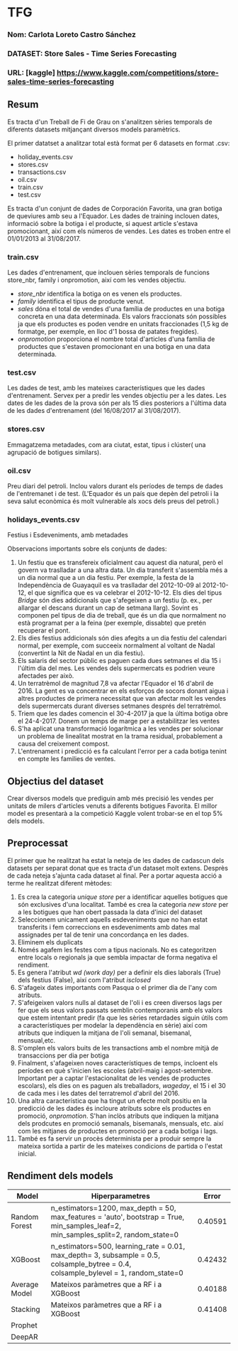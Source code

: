 # TFG
### Nom: Carlota Loreto Castro Sánchez
### DATASET: Store Sales - Time Series Forecasting
### URL: [kaggle] https://www.kaggle.com/competitions/store-sales-time-series-forecasting
## Resum
Es tracta d'un Treball de Fi de Grau on s'analitzen sèries temporals de diferents datasets mitjançant diversos models paramètrics.

El primer datatset a analitzar total està format per 6 datasets en format .csv:
- holiday_events.csv
- stores.csv
- transactions.csv
- oil.csv
- train.csv
- test.csv


Es tracta d'un conjunt de dades de Corporación Favorita, una gran botiga de queviures amb seu a l'Equador. Les dades de training inclouen dates, informació sobre la botiga i el producte, si aquest article s'estava promocionant, així com els números de vendes. Les dates es troben entre el 01/01/2013 al 31/08/2017.

### train.csv
Les dades d'entrenament, que inclouen sèries temporals de funcions store_nbr, family i onpromotion, així com les vendes objectiu.
- _store_nbr_ identifica la botiga on es venen els productes.
- _family_ identifica el tipus de producte venut.
- _sales_ dóna el total de vendes d'una família de productes en una botiga concreta en una data determinada. Els valors fraccionats són possibles ja que els productes es poden vendre en unitats fraccionades (1,5 kg de formatge, per exemple, en lloc d'1 bossa de patates fregides).
- _onpromotion_ proporciona el nombre total d'articles d'una família de productes que s'estaven promocionant en una botiga en una data determinada.


### test.csv
Les dades de test, amb les mateixes característiques que les dades d'entrenament. Servex per a predir les vendes objectiu per a les dates.
Les dates de les dades de la prova són per als 15 dies posteriors a l'última data de les dades d'entrenament (del 16/08/2017 al 31/08/2017).


### stores.csv
Emmagatzema metadades, com ara ciutat, estat, tipus i clúster( una agrupació de botigues similars).

### oil.csv
Preu diari del petroli. Inclou valors durant els períodes de temps de dades de l'entremanet i de test. (L'Equador és un país que depèn del petroli i la seva salut econòmica és molt vulnerable als xocs dels preus del petroli.)

### holidays_events.csv
Festius i Esdeveniments, amb metadades


Observacions importants sobre els conjunts de dades:

1. Un festiu que es transfereix oficialment cau aquest dia natural, però el govern va traslladar a una altra data. Un dia transferit s'assembla més a un dia normal que a un dia festiu. Per exemple, la festa de la Independència de Guayaquil es va traslladar del 2012-10-09 al 2012-10-12, el que significa que es va celebrar el 2012-10-12. Els dies del tipus _Bridge_ són dies addicionals que s'afegeixen a un festiu (p. ex., per allargar el descans durant un cap de setmana llarg). Sovint es componen pel tipus de dia de treball, que és un dia que normalment no està programat per a la feina (per exemple, dissabte) que pretén recuperar el pont.
2. Els dies festius addicionals són dies afegits a un dia festiu del calendari normal, per exemple, com succeeix normalment al voltant de Nadal (convertint la Nit de Nadal en un dia festiu).
3. Els salaris del sector públic es paguen cada dues setmanes el dia 15 i l'últim dia del mes. Les vendes dels supermercats es podrien veure afectades per això.
4. Un terratrèmol de magnitud 7,8 va afectar l'Equador el 16 d'abril de 2016. La gent es va concentrar en els esforços de socors donant aigua i altres productes de primera necessitat que van afectar molt les vendes dels supermercats durant diverses setmanes després del terratrèmol.
5. Triem que les dades comencin el 30-4-2017 ja que la última botiga obre el 24-4-2017. Donem un temps de marge per a estabilitzar les ventes
6. S'ha aplicat una transformació logarítmica a les vendes per solucionar un problema de linealitat mostrat en la trama residual, probablement a causa del creixement compost.
7. L'entrenament i predicció es fa calculant l'error per a cada botiga tenint en compte les families de ventes.


## Objectius del dataset
Crear diversos models que prediguin amb més precisió les vendes per unitats de milers d'articles venuts a diferents botigues Favorita. El millor model es presentarà a la competició Kaggle volent trobar-se en el top 5% dels models.


## Preprocessat
El primer que he realitzat ha estat la neteja de les dades de cadascun dels datasets per separat donat que es tracta d'un dataset molt extens. Desprès de cada neteja s'ajunta cada dataset al final. Per a portar aquesta acció a terme he realitzat diferent mètodes:

1. Es crea la categoria _unique store_ per a identificar aquelles botigues que són exclusives d'una localitat. També es crea la categoria _new store_ per a les botigues que han obert passada la data d'inici del dataset
2. Seleccionem unicament aquells esdeveniments que no han estat transferits i fem correccions en esdeveniments amb dates mal assignades per tal de tenir una concordança en les dades.
3. Eliminem els duplicats
4. Només agafem les festes com a tipus nacionals. No es categoritzen entre locals o regionals ja que sembla impactar de forma negativa el rendiment.
5. Es genera l'atribut _wd_ _(work day)_ per a definir els dies laborals (True) dels festius (False), així com l'atribut _isclosed_
6. S'afageix dates importants com Pasqua o el primer dia de l'any com atributs.
7. S'afeigeixen valors nulls al dataset de l'oli i es creen diversos lags per fer que els seus valors passats semblin contemporanis amb els valors que estem intentant predir (fa que les sèries retardades siguin útils com a característiques per modelar la dependència en sèrie) així com atributs que indiquen la mitjana de l'oli semanal, bisemanal, mensual,etc.
8. S'omplen els valors buits de les transactions amb el nombre mitjà de transaccions per dia per botiga
9. Finalment, s'afageixen noves característiques de temps, incloent els períodes en què s'inicien les escoles (abril-maig i agost-setembre. Important per a captar l'estacionalitat de les vendes de productes escolars), els dies on es paguen als treballadors, _wageday_, el 15 i el 30 de cada mes i les dates del terratremol d'abril del 2016.
10. Una altra característica que ha tingut un efecte molt positiu en la predicció de les dades és incloure atributs sobre els productes en promoció, _onpromotion_. S'han inclòs atributs que indiquen la mitjana dels prodcutes en promoció semanals, bisemanals, mensuals, etc. així com les mitjanes de productes en promoció per a cada botiga i lags.
11. També es fa servir un procès determinista per a produir sempre la mateixa sortida a partir de les mateixes condicions de partida o l'estat inicial.

## Rendiment dels models
| Model | Hiperparametres | Error |  
| -- | -- | -- |
| Random Forest | n_estimators=1200, max_depth = 50, max_features = 'auto', bootstrap = True, min_samples_leaf=2, min_samples_split=2, random_state=0 | 0.40591 |
| XGBoost | n_estimators=500, learning_rate = 0.01, max_depth= 3, subsample = 0.5, colsample_bytree = 0.4, colsample_bylevel = 1, random_state=0 | 0.42432 |
| Average Model | Mateixos paràmetres que a RF i a XGBoost | 0.40188 |
| Stacking | Mateixos paràmetres que a RF i a XGBoost|  0.41408 |
| Prophet |||
| DeepAR |||
